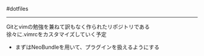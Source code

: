 #dotfiles  

---  

Gitとvimの勉強を兼ねて訳もなく作られたリポジトリである  
徐々に.vimrcをカスタマイズしていく予定
* まずはNeoBundleを用いて、プラグインを扱えるようにする
